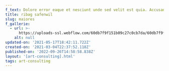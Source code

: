 ```yaml
---
f_text: Dolore error eaque et nesciunt unde sed velit est quia. Accusantium rerum fugi
title: ribag safenwil
slug: maiores
f_gallerie:
  - url: >-
      https://uploads-ssl.webflow.com/60db7f9f151b09c27c0cb7da/60db7f9f151b090bd10cba1c_1.jpg
    alt: null
updated-on: '2021-05-17T18:42:11.722Z'
created-on: '2021-03-04T22:37:52.118Z'
published-on: '2022-09-26T14:58:58.838Z'
layout: '[art-consulting].html'
tags: art-consulting
---
```



